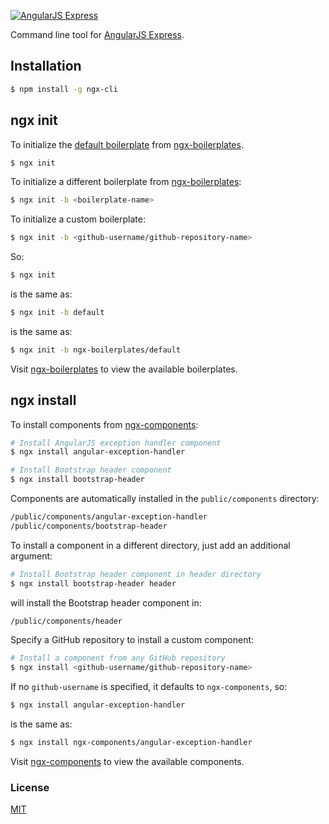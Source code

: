 [![AngularJS Express](http://i.imgur.com/nTj9QgN.png)](https://github.com/angular-express/angular-express)

Command line tool for [AngularJS Express](https://github.com/angular-express/angular-express).

## Installation

```bash
$ npm install -g ngx-cli
```

## ngx init

To initialize the [default boilerplate](https://github.com/ngx-boilerplates/default) from [ngx-boilerplates](https://github.com/ngx-boilerplates).

```bash
$ ngx init
```

To initialize a different boilerplate from [ngx-boilerplates](https://github.com/ngx-boilerplates):

```bash
$ ngx init -b <boilerplate-name>
```

To initialize a custom boilerplate:

```bash
$ ngx init -b <github-username/github-repository-name>
```

So:

```bash
$ ngx init
```

is the same as:

```bash
$ ngx init -b default
```

is the same as:

```bash
$ ngx init -b ngx-boilerplates/default
```

Visit [ngx-boilerplates](https://github.com/ngx-boilerplates) to view the available boilerplates.

## ngx install

To install components from [ngx-components](https://github.com/ngx-components):

```bash
# Install AngularJS exception handler component
$ ngx install angular-exception-handler

# Install Bootstrap header component
$ ngx install bootstrap-header
```

Components are automatically installed in the `public/components` directory:

```bash
/public/components/angular-exception-handler
/public/components/bootstrap-header
```

To install a component in a different directory, just add an additional argument:

```bash
# Install Bootstrap header component in header directory
$ ngx install bootstrap-header header
```

will install the Bootstrap header component in:

```bash
/public/components/header
```

Specify a GitHub repository to install a custom component:

```bash
# Install a component from any GitHub repository
$ ngx install <github-username/github-repository-name>
```

If no `github-username` is specified, it defaults to `ngx-components`, so:

```bash
$ ngx install angular-exception-handler
```

is the same as:

```bash
$ ngx install ngx-components/angular-exception-handler
```

Visit [ngx-components](https://github.com/ngx-components) to view the available components.

### License
[MIT](LICENSE)